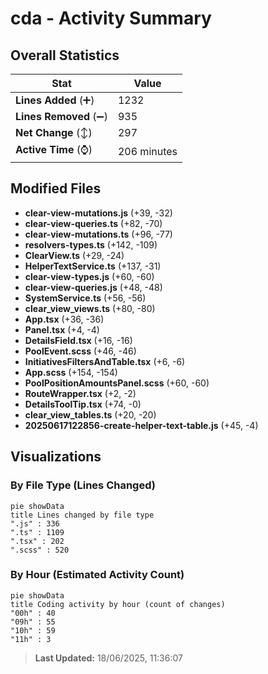# cda - Activity Summary 

## Overall Statistics

| Stat                   | Value                                                             |
| ---------------------- | ----------------------------------------------------------------- |
| **Lines Added** (➕)   | 1232                                          |
| **Lines Removed** (➖) | 935                                        |
| **Net Change** (↕)    | 297                |
| **Active Time** (⌚)   | 206 minutes |


## Modified Files
- **clear-view-mutations.js** (+39, -32)
- **clear-view-queries.ts** (+82, -70)
- **clear-view-mutations.ts** (+96, -77)
- **resolvers-types.ts** (+142, -109)
- **ClearView.ts** (+29, -24)
- **HelperTextService.ts** (+137, -31)
- **clear-view-types.js** (+60, -60)
- **clear-view-queries.js** (+48, -48)
- **SystemService.ts** (+56, -56)
- **clear_view_views.ts** (+80, -80)
- **App.tsx** (+36, -36)
- **Panel.tsx** (+4, -4)
- **DetailsField.tsx** (+16, -16)
- **PoolEvent.scss** (+46, -46)
- **InitiativesFiltersAndTable.tsx** (+6, -6)
- **App.scss** (+154, -154)
- **PoolPositionAmountsPanel.scss** (+60, -60)
- **RouteWrapper.tsx** (+2, -2)
- **DetailsToolTip.tsx** (+74, -0)
- **clear_view_tables.ts** (+20, -20)
- **20250617122856-create-helper-text-table.js** (+45, -4)

## Visualizations

### By File Type (Lines Changed)

```mermaid
pie showData
title Lines changed by file type
".js" : 336
".ts" : 1109
".tsx" : 202
".scss" : 520
```

### By Hour (Estimated Activity Count)

```mermaid
pie showData
title Coding activity by hour (count of changes)
"00h" : 40
"09h" : 55
"10h" : 59
"11h" : 3
```


> **Last Updated:** 18/06/2025, 11:36:07